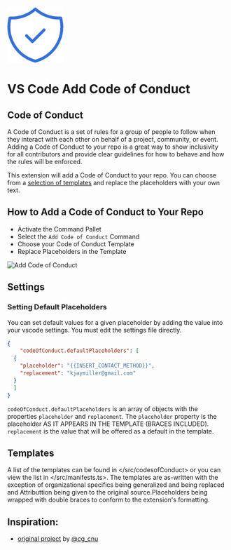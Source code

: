 ![Code of Conduct Icon](/icons/vscode-add-coc.png)

# VS Code Add Code of Conduct

## Code of Conduct
A Code of Conduct is a set of rules for a group of people to follow when they interact with each other on behalf of a project, community, or event. Adding a Code of Conduct to your repo is a great way to show inclusivity for all contributors and provide clear guidelines for how to behave and how the rules will be enforced.

This extension will add a Code of Conduct to your repo. You can choose from a [selection of templates](/src/codesOfConduct/) and replace the placeholders with your own text.

## How to Add a Code of Conduct to Your Repo
- Activate the Command Pallet
- Select the `Add Code of Conduct` Command
- Choose your Code of Conduct Template
- Replace Placeholders in the Template

![Add Code of Conduct](https://kjaymiller.azureedge.net/media/add_covenant-2022-8-2.gif)

## Settings

### Setting Default Placeholders
You can set default values for a given placeholder by adding the value into your vscode settings. You must edit the settings file directly.

```json
{
    "codeOfConduct.defaultPlaceholders": [
  {
    "placeholder": "{{INSERT_CONTACT_METHOD}}",
    "replacement": "kjaymiller@gmail.com"
  }
  ]
}
```

`codeOfConduct.defaultPlaceholders` is an array of objects with the properties `placeholder` and `replacement`. The `placeholder` property is the placeholder AS IT APPEARS IN THE TEMPLATE (BRACES INCLUDED).  `replacement` is the value that will be offered as a default in the template.

## Templates
A list of the templates can be found in </src/codesofConduct> or you can view the list in </src/manifests.ts>. The templates are as-written with the exception of organizational specifics being generalized and being replaced and Attributtion being given to the original source.Placeholders being wrapped with double braces to conform to the extension's formatting.


## Inspiration:
* [original project](https://github.com/cg-cnu/vscode-add-conduct) by [@cg_cnu](https://github.com/cg-cnu) 

